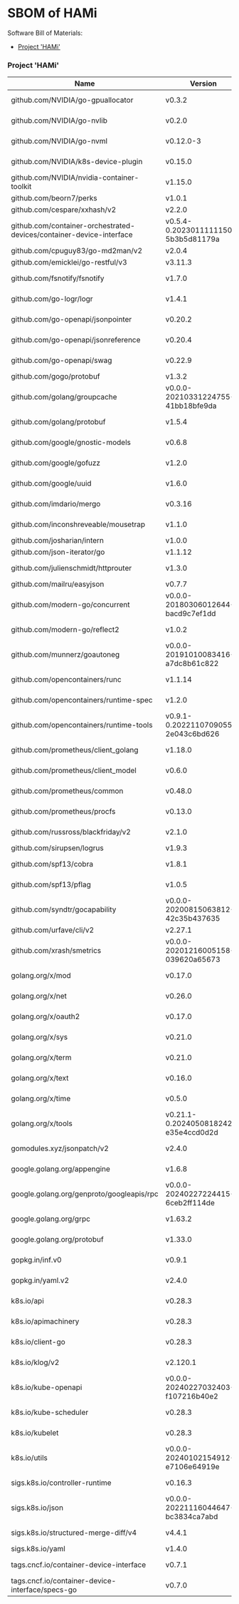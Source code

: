 # SBOM of HAMi

Software Bill of Materials:
- [Project 'HAMi'](#project-hami)

### Project 'HAMi'

 | Name | Version | License | 
 |---|---|---| 
 | github.com/NVIDIA/go-gpuallocator | v0.3.2 | Apache-2.0 | 
 | github.com/NVIDIA/go-nvlib | v0.2.0 | Apache-2.0 | 
 | github.com/NVIDIA/go-nvml | v0.12.0-3 | Apache-2.0 | 
 | github.com/NVIDIA/k8s-device-plugin | v0.15.0 | Apache-2.0 | 
 | github.com/NVIDIA/nvidia-container-toolkit | v1.15.0 | Apache-2.0 | 
 | github.com/beorn7/perks | v1.0.1 | MIT | 
 | github.com/cespare/xxhash/v2 | v2.2.0 | MIT | 
 | github.com/container-orchestrated-devices/container-device-interface | v0.5.4-0.20230111111500-5b3b5d81179a | Apache-2.0 | 
 | github.com/cpuguy83/go-md2man/v2 | v2.0.4 | MIT | 
 | github.com/emicklei/go-restful/v3 | v3.11.3 | MIT | 
 | github.com/fsnotify/fsnotify | v1.7.0 | BSD-3-Clause | 
 | github.com/go-logr/logr | v1.4.1 | Apache-2.0 | 
 | github.com/go-openapi/jsonpointer | v0.20.2 | Apache-2.0 | 
 | github.com/go-openapi/jsonreference | v0.20.4 | Apache-2.0 | 
 | github.com/go-openapi/swag | v0.22.9 | Apache-2.0 | 
 | github.com/gogo/protobuf | v1.3.2 | 0BSD | 
 | github.com/golang/groupcache | v0.0.0-20210331224755-41bb18bfe9da | Apache-2.0 | 
 | github.com/golang/protobuf | v1.5.4 | BSD-3-Clause | 
 | github.com/google/gnostic-models | v0.6.8 | Apache-2.0 | 
 | github.com/google/gofuzz | v1.2.0 | Apache-2.0 | 
 | github.com/google/uuid | v1.6.0 | BSD-3-Clause | 
 | github.com/imdario/mergo | v0.3.16 | BSD-3-Clause | 
 | github.com/inconshreveable/mousetrap | v1.1.0 | Apache-2.0 | 
 | github.com/josharian/intern | v1.0.0 | MIT | 
 | github.com/json-iterator/go | v1.1.12 | MIT | 
 | github.com/julienschmidt/httprouter | v1.3.0 | BSD-3-Clause | 
 | github.com/mailru/easyjson | v0.7.7 | MIT | 
 | github.com/modern-go/concurrent | v0.0.0-20180306012644-bacd9c7ef1dd | Apache-2.0 | 
 | github.com/modern-go/reflect2 | v1.0.2 | Apache-2.0 | 
 | github.com/munnerz/goautoneg | v0.0.0-20191010083416-a7dc8b61c822 | BSD-3-Clause | 
 | github.com/opencontainers/runc | v1.1.14 | Apache-2.0 | 
 | github.com/opencontainers/runtime-spec | v1.2.0 | Apache-2.0 | 
 | github.com/opencontainers/runtime-tools | v0.9.1-0.20221107090550-2e043c6bd626 | Apache-2.0 | 
 | github.com/prometheus/client_golang | v1.18.0 | Apache-2.0 | 
 | github.com/prometheus/client_model | v0.6.0 | Apache-2.0 | 
 | github.com/prometheus/common | v0.48.0 | Apache-2.0 | 
 | github.com/prometheus/procfs | v0.13.0 | Apache-2.0 | 
 | github.com/russross/blackfriday/v2 | v2.1.0 | BSD-2-Clause | 
 | github.com/sirupsen/logrus | v1.9.3 | MIT | 
 | github.com/spf13/cobra | v1.8.1 | Apache-2.0 | 
 | github.com/spf13/pflag | v1.0.5 | BSD-3-Clause | 
 | github.com/syndtr/gocapability | v0.0.0-20200815063812-42c35b437635 | BSD-2-Clause | 
 | github.com/urfave/cli/v2 | v2.27.1 | MIT | 
 | github.com/xrash/smetrics | v0.0.0-20201216005158-039620a65673 | MIT | 
 | golang.org/x/mod | v0.17.0 | BSD-3-Clause | 
 | golang.org/x/net | v0.26.0 | BSD-3-Clause | 
 | golang.org/x/oauth2 | v0.17.0 | BSD-3-Clause | 
 | golang.org/x/sys | v0.21.0 | BSD-3-Clause | 
 | golang.org/x/term | v0.21.0 | BSD-3-Clause | 
 | golang.org/x/text | v0.16.0 | BSD-3-Clause | 
 | golang.org/x/time | v0.5.0 | BSD-3-Clause | 
 | golang.org/x/tools | v0.21.1-0.20240508182429-e35e4ccd0d2d | BSD-3-Clause | 
 | gomodules.xyz/jsonpatch/v2 | v2.4.0 | Apache-2.0 | 
 | google.golang.org/appengine | v1.6.8 | Apache-2.0 | 
 | google.golang.org/genproto/googleapis/rpc | v0.0.0-20240227224415-6ceb2ff114de | Apache-2.0 | 
 | google.golang.org/grpc | v1.63.2 | Apache-2.0 | 
 | google.golang.org/protobuf | v1.33.0 | BSD-3-Clause | 
 | gopkg.in/inf.v0 | v0.9.1 | BSD-3-Clause | 
 | gopkg.in/yaml.v2 | v2.4.0 | Apache-2.0 | 
 | k8s.io/api | v0.28.3 | Apache-2.0 | 
 | k8s.io/apimachinery | v0.28.3 | Apache-2.0 | 
 | k8s.io/client-go | v0.28.3 | Apache-2.0 | 
 | k8s.io/klog/v2 | v2.120.1 | Apache-2.0 | 
 | k8s.io/kube-openapi | v0.0.0-20240227032403-f107216b40e2 | Apache-2.0 | 
 | k8s.io/kube-scheduler | v0.28.3 | Apache-2.0 | 
 | k8s.io/kubelet | v0.28.3 | Apache-2.0 | 
 | k8s.io/utils | v0.0.0-20240102154912-e7106e64919e | Apache-2.0 | 
 | sigs.k8s.io/controller-runtime | v0.16.3 | Apache-2.0 | 
 | sigs.k8s.io/json | v0.0.0-20221116044647-bc3834ca7abd | Apache-2.0 | 
 | sigs.k8s.io/structured-merge-diff/v4 | v4.4.1 | Apache-2.0 | 
 | sigs.k8s.io/yaml | v1.4.0 | MIT | 
 | tags.cncf.io/container-device-interface | v0.7.1 | Apache-2.0 | 
 | tags.cncf.io/container-device-interface/specs-go | v0.7.0 | Apache-2.0 | 
